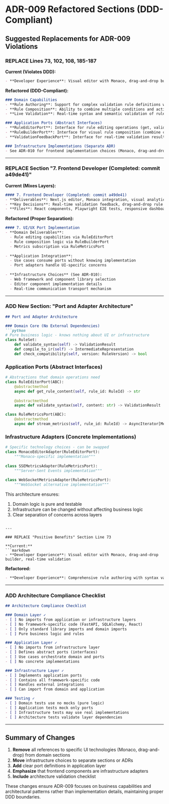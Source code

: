 # ADR-009 Refactored Sections (DDD-Compliant)

## Suggested Replacements for ADR-009 Violations

### REPLACE Lines 73, 102, 108, 185-187

**Current (Violates DDD):**
```markdown
- **Developer Experience**: Visual editor with Monaco, drag-and-drop builder, real-time validation
```

**Refactored (DDD-Compliant):**
```markdown
### Domain Capabilities
- **Rule Authoring**: Support for complex validation rule definitions with syntax validation
- **Rule Composition**: Ability to combine multiple conditions and actions into rule sets  
- **Live Validation**: Real-time syntax and semantic validation of rule definitions

### Application Ports (Abstract Interfaces)
- **RuleEditorPort**: Interface for rule editing operations (get, validate, save drafts)
- **RuleBuilderPort**: Interface for visual rule composition (combine conditions/actions)
- **ValidationFeedbackPort**: Interface for real-time validation results streaming

### Infrastructure Implementations (Separate ADR)
- See ADR-010 for frontend implementation choices (Monaco, drag-and-drop, SSE)
```

---

### REPLACE Section "7. Frontend Developer (Completed: commit a49de41)"

**Current (Mixes Layers):**
```markdown
#### 7. Frontend Developer (Completed: commit a49de41)
- **Deliverables**: Next.js editor, Monaco integration, visual analytics, SSE
- **Key Decisions**: Real-time validation feedback, drag-and-drop rule builder
- **Files**: React components, Playwright E2E tests, responsive dashboard
```

**Refactored (Proper Separation):**
```markdown
#### 7. UI/UX Port Implementation
- **Domain Deliverables**: 
  - Rule editing capabilities via RuleEditorPort
  - Rule composition logic via RuleBuilderPort  
  - Metrics subscription via RuleMetricsPort
  
- **Application Integration**:
  - Use cases consume ports without knowing implementation
  - Port adapters handle UI-specific concerns
  
- **Infrastructure Choices** (See ADR-010):
  - Web framework and component library selection
  - Editor component implementation details
  - Real-time communication transport mechanism
```

---

### ADD New Section: "Port and Adapter Architecture"

```markdown
## Port and Adapter Architecture

### Domain Core (No External Dependencies)
```python
# Pure business logic - knows nothing about UI or infrastructure
class RuleSet:
    def validate_syntax(self) -> ValidationResult
    def compile_to_ir(self) -> IntermediateRepresentation
    def check_compatibility(self, version: RuleVersion) -> bool
```

### Application Ports (Abstract Interfaces)
```python
# Abstractions that domain operations need
class RuleEditorPort(ABC):
    @abstractmethod
    async def get_rule_content(self, rule_id: RuleId) -> str
    
    @abstractmethod
    async def validate_syntax(self, content: str) -> ValidationResult

class RuleMetricsPort(ABC):
    @abstractmethod
    async def stream_metrics(self, rule_id: RuleId) -> AsyncIterator[Metric]
```

### Infrastructure Adapters (Concrete Implementations)
```python
# Specific technology choices - can be swapped
class MonacoEditorAdapter(RuleEditorPort):
    """Monaco-specific implementation"""
    
class SSEMetricsAdapter(RuleMetricsPort):
    """Server-Sent Events implementation"""
    
class WebSocketMetricsAdapter(RuleMetricsPort):
    """WebSocket alternative implementation"""
```

This architecture ensures:
1. Domain logic is pure and testable
2. Infrastructure can be changed without affecting business logic
3. Clear separation of concerns across layers
```

---

### REPLACE "Positive Benefits" Section Line 73

**Current:**
```markdown
- **Developer Experience**: Visual editor with Monaco, drag-and-drop builder, real-time validation
```

**Refactored:**
```markdown
- **Developer Experience**: Comprehensive rule authoring with syntax validation, visual composition support, and real-time feedback (implementation details in infrastructure layer)
```

---

### ADD Architecture Compliance Checklist

```markdown
## Architecture Compliance Checklist

### Domain Layer ✓
- [ ] No imports from application or infrastructure layers
- [ ] No framework-specific code (FastAPI, SQLAlchemy, React)
- [ ] Only standard library imports and domain imports
- [ ] Pure business logic and rules

### Application Layer ✓
- [ ] No imports from infrastructure layer
- [ ] Defines abstract ports (interfaces)
- [ ] Use cases orchestrate domain and ports
- [ ] No concrete implementations

### Infrastructure Layer ✓
- [ ] Implements application ports
- [ ] Contains all framework-specific code
- [ ] Handles external integrations
- [ ] Can import from domain and application

### Testing ✓
- [ ] Domain tests use no mocks (pure logic)
- [ ] Application tests mock only ports
- [ ] Infrastructure tests may use real implementations
- [ ] Architecture tests validate layer dependencies
```

---

## Summary of Changes

1. **Remove** all references to specific UI technologies (Monaco, drag-and-drop) from domain sections
2. **Move** infrastructure choices to separate sections or ADRs
3. **Add** clear port definitions in application layer
4. **Emphasize** that frontend components are infrastructure adapters
5. **Include** architecture validation checklist

These changes ensure ADR-009 focuses on business capabilities and architectural patterns rather than implementation details, maintaining proper DDD boundaries.